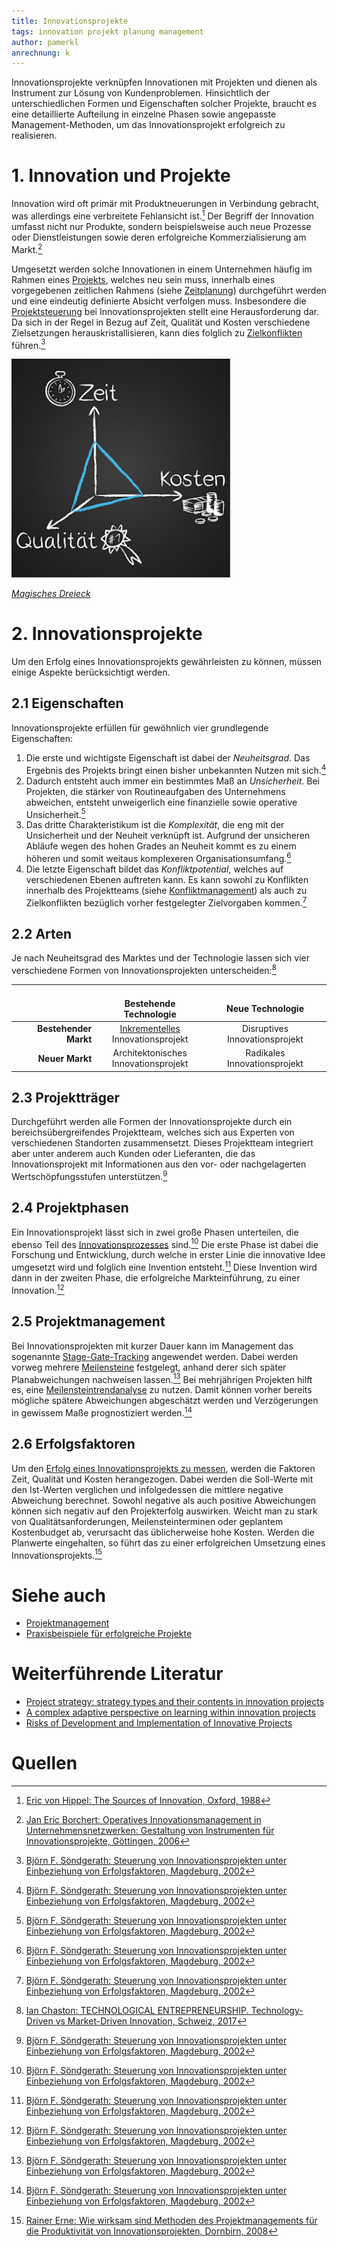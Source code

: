 ```yaml
---
title: Innovationsprojekte
tags: innovation projekt planung management
author: pamerkl
anrechnung: k
---
```


Innovationsprojekte verknüpfen Innovationen mit Projekten und dienen als Instrument zur Lösung von Kundenproblemen. Hinsichtlich der unterschiedlichen Formen und Eigenschaften solcher Projekte, braucht es eine detaillierte Aufteilung in einzelne Phasen sowie angepasste Management-Methoden, um das Innovationsprojekt erfolgreich zu realisieren.

# 1.	Innovation und Projekte

Innovation wird oft primär mit Produktneuerungen in Verbindung gebracht, was allerdings eine verbreitete Fehlansicht ist.[^1] Der Begriff der Innovation umfasst nicht nur Produkte, sondern beispielsweise auch neue Prozesse oder Dienstleistungen sowie deren erfolgreiche Kommerzialisierung am Markt.[^2]

Umgesetzt werden solche Innovationen in einem Unternehmen häufig im Rahmen eines [Projekts](Projekt.md), welches neu sein muss, innerhalb eines vorgegebenen zeitlichen Rahmens (siehe [Zeitplanung](Zeitplanung.md)) durchgeführt werden und eine eindeutig definierte Absicht verfolgen muss. Insbesondere die [Projektsteuerung](Projektsteuerung.md) bei Innovationsprojekten stellt eine Herausforderung dar. Da sich in der Regel in Bezug auf Zeit, Qualität und Kosten verschiedene Zielsetzungen herauskristallisieren, kann dies folglich zu [Zielkonflikten](Zielkonflikte.md) führen.[^3]

<img src="Innovationsprojekte/magischesdreieck.jpg" alt="Magisches Dreieck" width="350"/>

*[Magisches Dreieck](Magisches_Dreieck.md)*

# 2.	Innovationsprojekte
Um den Erfolg eines Innovationsprojekts gewährleisten zu können, müssen einige Aspekte berücksichtigt werden.

## 2.1	Eigenschaften

Innovationsprojekte erfüllen für gewöhnlich vier grundlegende Eigenschaften:
1. Die erste und wichtigste Eigenschaft ist dabei der *Neuheitsgrad*. Das Ergebnis des Projekts bringt einen bisher unbekannten Nutzen mit sich.[^3]
2. Dadurch entsteht auch immer ein bestimmtes Maß an *Unsicherheit*. Bei Projekten, die stärker von Routineaufgaben des Unternehmens abweichen, entsteht unweigerlich eine finanzielle sowie operative Unsicherheit.[^3]
3. Das dritte Charakteristikum ist die *Komplexität*, die eng mit der Unsicherheit und der Neuheit verknüpft ist. Aufgrund der unsicheren Abläufe wegen des hohen Grades an Neuheit kommt es zu einem höheren und somit weitaus komplexeren Organisationsumfang.[^3]
4. Die letzte Eigenschaft bildet das *Konfliktpotential*, welches auf verschiedenen Ebenen auftreten kann. Es kann sowohl zu Konflikten innerhalb des Projektteams (siehe [Konfliktmanagement](Konfliktmanagement.md)) als auch zu Zielkonflikten bezüglich vorher festgelegter Zielvorgaben kommen.[^3]

## 2.2	Arten

Je nach Neuheitsgrad des Marktes und der Technologie lassen sich vier verschiedene Formen von Innovationsprojekten unterscheiden:[^4]

|         |<img width=150/><br>Bestehende Technologie|<img width=200/><br>Neue Technologie|
| -------------: | :-------------: | :-------------: |
|**Bestehender Markt**|[Inkrementelles](Increment.md)<br>Innovationsprojekt|Disruptives<br>Innovationsprojekt|
|**Neuer Markt**|Architektonisches<br>Innovationsprojekt|Radikales<br>Innovationsprojekt|

## 2.3	Projektträger

Durchgeführt werden alle Formen der Innovationsprojekte durch ein bereichsübergreifendes Projektteam, welches sich aus Experten von verschiedenen Standorten zusammensetzt. Dieses Projektteam integriert aber unter anderem auch Kunden oder Lieferanten, die das Innovationsprojekt mit Informationen aus den vor- oder nachgelagerten Wertschöpfungsstufen unterstützen.[^3]

## 2.4	Projektphasen

Ein Innovationsprojekt lässt sich in zwei große Phasen unterteilen, die ebenso Teil des [Innovationsprozesses](https://wirtschaftslexikon.gabler.de/definition/innovationsprozess-41599) sind.[^3]
Die erste Phase ist dabei die Forschung und Entwicklung, durch welche in erster Linie die innovative Idee umgesetzt wird und folglich eine Invention entsteht.[^3]
Diese Invention wird dann in der zweiten Phase, die erfolgreiche Markteinführung, zu einer Innovation.[^3]

## 2.5	Projektmanagement

Bei Innovationsprojekten mit kurzer Dauer kann im Management das sogenannte [Stage-Gate-Tracking](https://de.wikipedia.org/wiki/Stage-Gate-Modell#:~:text=Das%20Stage%2DGate%2DModell%20wurde,lediglich%20eine%20suboptimale%20Ber%C3%BCcksichtigung%20fanden.) angewendet werden. Dabei werden vorweg mehrere [Meilensteine](Meilensteine.md) festgelegt, anhand derer sich später Planabweichungen nachweisen lassen.[^3]
Bei mehrjährigen Projekten hilft es, eine [Meilensteintrendanalyse](Meilensteintrendanalyse.md) zu nutzen. Damit können vorher bereits mögliche spätere Abweichungen abgeschätzt werden und Verzögerungen in gewissem Maße prognostiziert werden.[^3]

## 2.6	Erfolgsfaktoren

Um den [Erfolg eines Innovationsprojekts zu messen](Erfolgsmessung.md), werden die Faktoren Zeit, Qualität und Kosten herangezogen. Dabei werden die Soll-Werte mit den Ist-Werten verglichen und infolgedessen die mittlere negative Abweichung berechnet. Sowohl negative als auch positive Abweichungen können sich negativ auf den Projekterfolg auswirken. Weicht man zu stark von Qualitätsanforderungen, Meilensteinterminen oder geplantem Kostenbudget ab, verursacht das üblicherweise hohe Kosten. Werden die Planwerte eingehalten, so führt das zu einer erfolgreichen Umsetzung eines Innovationsprojekts.[^5]



# Siehe auch

* [Projektmanagement](Projektmanagement.md)
* [Praxisbeispiele für erfolgreiche Projekte](Praxisbeispiele_erfolgreiche_Projekte.md)

# Weiterführende Literatur

* [Project strategy: strategy types and their contents in innovation projects](https://www.emerald.com/insight/content/doi/10.1108/17538370810846414/full/html?skipTracking=true)
* [A complex adaptive perspective on learning within innovation projects](https://www.emerald.com/insight/content/doi/10.1108/09696470310497177/full/html?casa_token=sGYcffGP2QIAAAAA:Y-vCtYQIiCmw0WQ_dl4H_jlzhjgFd4WTset6XZL2SJE84cjCv7_guhodcM4HHH2SJD4YEvr-ecyJzjLYnA21jSMyxinkMcO3R8rYa8020Jb6r3x7vRFl)
* [Risks of Development and Implementation of Innovative Projects](https://www.richtmann.org/journal/index.php/mjss/article/view/7373)

# Quellen

[^1]: [Eric von Hippel: The Sources of Innovation, Oxford, 1988](https://link.springer.com/content/pdf/10.1007/978-3-8349-9320-5_10.pdf)
[^2]: [Jan Eric Borchert: Operatives Innovationsmanagement in Unternehmensnetzwerken: Gestaltung von Instrumenten für Innovationsprojekte, Göttingen, 2006](https://books.google.de/books?hl=de&lr=&id=SBH_DwAAQBAJ&oi=fnd&pg=PR14&dq=innovationsprojekte&ots=ysHBRqOPqJ&sig=hWOvhN2a1oV1_59y_G0V0SzSxcU&redir_esc=y#v=onepage&q=innovationsprojekte&f=false)
[^3]: [ Björn F. Söndgerath: Steuerung von Innovationsprojekten unter Einbeziehung von Erfolgsfaktoren, Magdeburg, 2002](https://opendata.uni-halle.de/bitstream/1981185920/10766/1/bjosoendgerath.pdf)
[^4]: [Ian Chaston: TECHNOLOGICAL ENTREPRENEURSHIP. Technology-Driven vs Market-Driven Innovation, Schweiz, 2017](https://link.springer.com/content/pdf/10.1007%2F978-3-319-45850-2.pdf)
[^5]: [Rainer Erne: Wie wirksam sind Methoden des Projektmanagements für die Produktivität von Innovationsprojekten, Dornbirn, 2008](https://idp-lab.org/wp-content/uploads/IDP-Lab-Rainer-Erne-Wie-wirksam-sind-Methoden-des-Projektmanagements-f%C3%BCr-die-Produktivit%C3%A4t-von-Innovationsprojekten.pdf)

